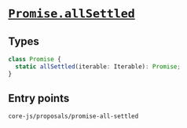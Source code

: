 # [`Promise.allSettled`](https://github.com/tc39/proposal-promise-allSettled)

## Types

```ts
class Promise {
  static allSettled(iterable: Iterable): Promise;
}
```

## Entry points

```
core-js/proposals/promise-all-settled
```
